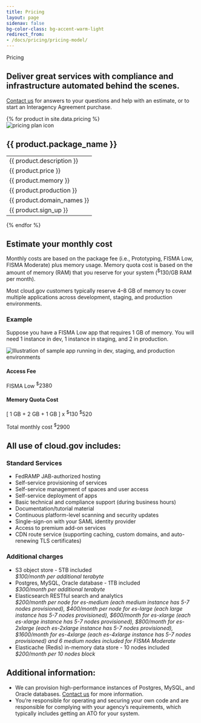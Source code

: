 ```yaml
---
title: Pricing
layout: page
sidenav: false
bg-color-class: bg-accent-warm-light
redirect_from:
- /docs/pricing/pricing-model/
---
```

<div class="usa-content">
  <section class="usa-section">
    <div class="grid-row grid-gap">
      <div class="tablet:grid-col-9">
        <p class="text-uppercase margin-bottom-0">Pricing</p>
        <h1 class="margin-top-1 font-sans-3xl">
          Deliver great services with compliance and infrastructure automated behind the scenes.
        </h1>
        <p class="usa-intro">
          <a href="{{site.mailto}}">Contact us</a> for answers to your questions and help with an estimate, or to start an Interagency Agreement purchase.
        </p>
      </div>
    </div>
  </section>
  <section class="usa-section">
    <div class="grid-row products-pricing">
      {% for product in site.data.pricing %}
      <div class="desktop:grid-col">
        <div class="intro">
          <img src="{{site.baseurl}}/assets/images/content/{{ product.image }}" alt="pricing plan icon" class="square-15"/>
          <h2>{{ product.package_name }}</h2>
        </div>
        <table class="usa-table usa-table--borderless">
          <tbody>
            <tr>
              <td class="intro-info">
                {{ product.description }}
              </td>
            </tr>
            <tr>
              <td class="intro-info">
                {{ product.price }}
              </td>
            </tr>
            <tr>
              <td class="small-info">
                {{ product.memory }}
              </td>
            </tr>
            <tr>
              <td class="small-info">
                {{ product.production }}
              </td>
            </tr>
            <tr>
              <td class="small-info">
                {{ product.domain_names }}
              </td>
            </tr>
            <tr>
              <td>
                <span class="font-sans-2xs">{{ product.sign_up }}</span>
              </td>
            </tr>
          </tbody>
        </table>
      </div>
      {% endfor %}
    </div>
  </section>
  <section class="usa-section">
    <div class="grid-row grid-gap">
      <div class="tablet:grid-col-7 pricing-calculations usa-prose">
        <a href="#estimate-your-monthly-cost"></a>
        <h2 id="estimate-your-monthly-cost">Estimate your monthly cost</h2>
        <p>
          Monthly costs are based on the package fee (i.e., Prototyping, FISMA Low, FISMA Moderate) plus memory usage. Memory quota cost is based on the amount of memory (RAM) that you reserve for your system (<sup>$</sup>130/GB RAM per month).
        </p>
        <p class="footnote">
          Most cloud.gov customers typically reserve 4–8 GB of memory to cover multiple applications across development, staging, and production environments.
        </p>
        <h3>Example</h3>
        <p>
          Suppose you have a FISMA Low app that requires 1 GB of memory. You will need 1 instance in dev, 1 instance in staging, and 2 in production.
        </p>
      </div>
    </div>
    <div class="grid-row grid-gap">
      <div class="diagram tablet:grid-col margin-y-5">
        <img src="{{site.baseurl}}/assets/images/content/pricing-example-FY20.png" alt="Illustration of sample app running in dev, staging, and production environments" />
      </div>
    </div>
    <div class="grid-row grid-gap">
      <div class="tablet:grid-col-6 pricing-calculations usa-prose">
        <h4>
          Access Fee
        </h4>
        <p class="pricing-line-item">
          FISMA Low <span><sup>$</sup>2380</span>
        </p>
        <h4>
          Memory Quota Cost
        </h4>
        <p class="pricing-line-item">
          [ 1 GB + 2 GB + 1 GB ] x <sup>$</sup>130 <span><sup>$</sup>520</span>
        </p>
        <p class="pricing-total">
          Total monthly cost <span><sup>$</sup>2900</span>
        </p>
      </div>
    </div>
  </section>
  <section class="usa-section">
    <div class="grid-row grid-gap">
      <div class="tablet:grid-col-7 usa-prose">
        <h2>All use of cloud.gov includes:</h2>
        <h3>Standard Services</h3>
      </div>
    </div>
    <div class="grid-row grid-gap">
      <div class="tablet:grid-col-6 usa-prose">
        <ul class="column-single">
          <li>
            FedRAMP JAB-authorized hosting
          </li>
          <li>
            Self-service provisioning of services
          </li>
          <li>
            Self-service management of spaces and user access
          </li>
          <li>
            Self-service deployment of apps
          </li>
          <li>
            Basic technical and compliance support (during business hours)
          </li>
          <li>
            Documentation/tutorial material
          </li>
          <li>
            Continuous platform-level scanning and security updates
          </li>
          <li>
            Single-sign-on with your SAML identity provider
          </li>
          <li>
            Access to premium add-on services
          </li>
          <li>
            CDN route service (supporting caching, custom domains, and auto-renewing TLS certificates)
          </li>
        </ul>
      </div>
    </div>
  </section>
  <section class="usa-section">
    <div class="grid-row grid-gap">
      <div class="tablet:grid-col-7 usa-prose">
        <h3>Additional charges</h3>
      </div>
    </div>
    <div class="grid-row grid-gap">
      <div class="tablet:grid-col-6 usa-prose">
        <ul class="column-single">
          <li>
            S3 object store -  5TB included<br><i>  $100/month per additional terabyte</i>
          </li>
          <li>
            Postgres, MySQL, Oracle database - 1TB included<br><i>$300/month per additional terabyte</i>
          </li>
          <li>
            Elasticsearch RESTful search and analytics<br>
            <i>
              $200/month per node for es-medium (each medium instance has 5-7 nodes provisioned),
              $400/month per node for es-large (each large instance has 5-7 nodes provisioned),
              $600/month for es-xlarge (each es-xlarge instance has 5-7 nodes provisioned),
              $800/month for es-2xlarge (each es-2xlarge instance has 5-7 nodes provisioned),
              $1600/month for es-4xlarge (each es-4xlarge instance has 5-7 nodes provisioned) and 6 medium nodes included for FISMA Moderate
            </i>
          </li>
          <li>
            Elasticache (Redis) in-memory data store - 10 nodes included<br><i>$200/month per 10 nodes block</i>
          </li>
        </ul>
      </div>
    </div>
  </section>
  <section class="usa-section">
    <div class="grid-row grid-gap">
      <div class="tablet:grid-col-7 usa-prose">
        <h2>Additional information:</h2>
        <ul class="column-single">
          <li>
            We can provision high-performance instances of Postgres, MySQL, and Oracle databases. <a href="mailto:inquiries@cloud.gov">Contact us</a> for more information.
          </li>
          <li>
            You’re responsible for operating and securing your own code and are responsible for complying with your agency’s requirements, which typically includes getting an ATO for your system.
          </li>
        </ul>
      </div>
    </div>
  </section>
</div>
